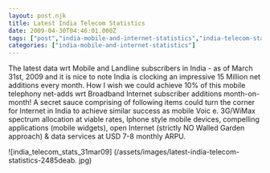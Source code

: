 ```yaml
---
layout: post.njk
title: Latest India Telecom Statistics
date: 2009-04-30T04:46:01.000Z
tags: ["post","india-mobile-and-internet-statistics","india-telecom-statistics-mobile-landline"]
categories: ["india-mobile-and-internet-statistics"]
---
```


The latest data wrt Mobile and Landline subscribers in India - as of March 31st, 2009 and it is nice to note India is clocking an impressive 15 Million net additions every month. How I wish we could achieve 10% of this mobile telephony net-adds wrt Broadband Internet subscriber additions month-on-month! A secret sauce comprising of following items could turn the corner for Internet in India to achieve similar success as mobile Voic
e. 3G/WiMax spectrum allocation at viable rates, Iphone style mobile devices, compelling applications (mobile widgets), open Internet (strictly NO Walled Garden approach) & data services at USD 7-8 monthly ARPU.

![india_telecom_stats_31mar09] (/assets/images/latest-india-telecom-statistics-2485deab. jpg)
